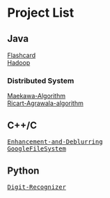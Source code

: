<h1>Project List</h1>

<h2>Java</h2>
<p>
<a href="https://github.com/dryadd44651/Flashcard">Flashcard</a><br>
<a href="https://github.com/dryadd44651/Hadoop">Hadoop</a><br>
<h3>Distributed System</h3>
<a href="https://github.com/dryadd44651/Maekawa-Algorithm">Maekawa-Algorithm</a><br>
<a href="https://github.com/dryadd44651/Ricart-Agrawala-algorithm">Ricart-Agrawala-algorithm</a><br>
</p>
<h2>C++/C</h2>

<pre>
<a href="https://github.com/dryadd44651/Enhancement-and-Deblurring">Enhancement-and-Deblurring</a>
<a href="https://github.com/dryadd44651/GoogleFileSystem">GoogleFileSystem</a>
</pre>

<h2>Python</h2>

<pre>
<a href="https://github.com/dryadd44651/Digit-Recognizer">Digit-Recognizer</a>
</pre>




